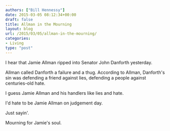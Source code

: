 ```yaml
---
authors: ["Bill Hennessy"]
date: 2015-03-05 08:12:34+00:00
draft: false
title: Allman in the Mourning
layout: blog
url: /2015/03/05/allman-in-the-mourning/
categories:
- Living
type: "post"
---
```


I hear that Jamie Allman ripped into Senator John Danforth yesterday.

Allman called Danforth a failure and a thug. According to Allman, Danforth's sin was defending a friend against lies, defending a people against centuries-old hate.

I guess Jamie Allman and his handlers like lies and hate.

I'd hate to be Jamie Allman on judgement day.

Just sayin'.

Mourning for Jamie's soul.




